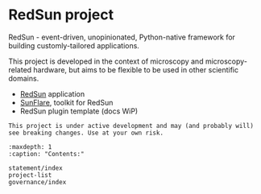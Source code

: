 # RedSun project

RedSun - event-driven, unopinionated, Python-native framework for building customly-tailored applications.

This project is developed in the context of microscopy and microscopy-related hardware, but aims to be flexible to be used in other scientific domains.

- [RedSun] application
- [SunFlare], toolkit for RedSun
- RedSun plugin template (docs WiP)

```{warning}
This project is under active development and may (and probably will) see breaking changes. Use at your own risk.
```

```{toctree}
:maxdepth: 1
:caption: "Contents:"

statement/index
project-list
governance/index
```

[RedSun]: https://redsun-acquisition.github.io/redsun/
[Sunflare]: https://redsun-acquisition.github.io/sunflare/
